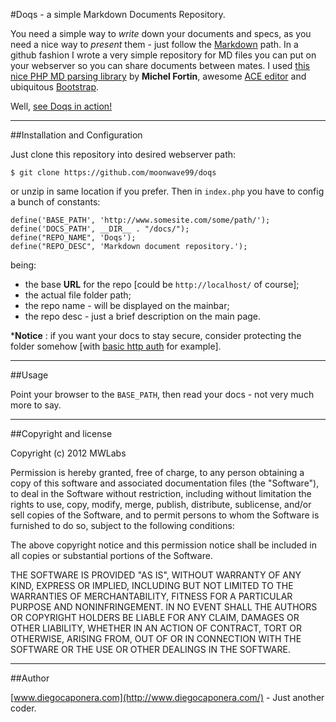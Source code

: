 #Doqs - a simple Markdown Documents Repository.

You need a simple way to *write* down your documents and specs, as you need a nice way to *present* them - just follow the [Markdown](http://daringfireball.net/projects/markdown/) path. In a github fashion I wrote a very simple repository for MD files you can put on your webserver so you can share documents between mates. I used [this nice PHP MD parsing library](http://michelf.com/projects/php-markdown) by **Michel Fortin**, awesome [ACE editor](http://ace.ajax.org/) and ubiquitous [Bootstrap](http://twitter.github.com/bootstrap/).

Well, [see Doqs in action!](http://moonwave99.webfactional.com/doqs/)

---

##Installation and Configuration

Just clone this repository into desired webserver path:

	$ git clone https://github.com/moonwave99/doqs

or unzip in same location if you prefer. Then in ```index.php``` you have to config a bunch of constants:

	define('BASE_PATH', 'http://www.somesite.com/some/path/');
	define('DOCS_PATH', __DIR__ . "/docs/");
	define("REPO_NAME", 'Doqs');
	define("REPO_DESC", 'Markdown document repository.');

being:

* the base **URL** for the repo [could be ```http://localhost/``` of course];
* the actual file folder path;
* the repo name - will be displayed on the mainbar;
* the repo desc - just a brief description on the main page.

***Notice** : if you want your docs to stay secure, consider protecting the folder somehow [with [basic http auth](http://httpd.apache.org/docs/2.0/howto/auth.html) for example].

---

##Usage

Point your browser to the ```BASE_PATH```, then read your docs - not very much more to say.

---

##Copyright and license

Copyright (c) 2012 MWLabs

Permission is hereby granted, free of charge, to any person obtaining a copy of this software and associated documentation files (the "Software"), to deal in the Software without restriction, including without limitation the rights to use, copy, modify, merge, publish, distribute, sublicense, and/or sell copies of the Software, and to permit persons to whom the Software is furnished to do so, subject to the following conditions:

The above copyright notice and this permission notice shall be included in all copies or substantial portions of the Software.

THE SOFTWARE IS PROVIDED "AS IS", WITHOUT WARRANTY OF ANY KIND, EXPRESS OR IMPLIED, INCLUDING BUT NOT LIMITED TO THE WARRANTIES OF MERCHANTABILITY, FITNESS FOR A PARTICULAR PURPOSE AND NONINFRINGEMENT. IN NO EVENT SHALL THE AUTHORS OR COPYRIGHT HOLDERS BE LIABLE FOR ANY CLAIM, DAMAGES OR OTHER LIABILITY, WHETHER IN AN ACTION OF CONTRACT, TORT OR OTHERWISE, ARISING FROM, OUT OF OR IN CONNECTION WITH THE SOFTWARE OR THE USE OR OTHER DEALINGS IN THE SOFTWARE.

---

##Author

[www.diegocaponera.com](http://www.diegocaponera.com/) - Just another coder.
